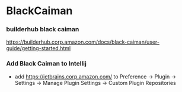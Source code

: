 # BlackCaiman
### builderhub black caiman
https://builderhub.corp.amazon.com/docs/black-caiman/user-guide/getting-started.html

### Add Black Caiman to Intellij
* add  https://jetbrains.corp.amazon.com/ to Preference -> Plugin -> Settings -> Manage Plugin Settings -> Custom Plugin Repositories

